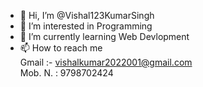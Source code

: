 - 👋 Hi, I’m @Vishal123KumarSingh
- 👀 I’m interested in Programming
- 🌱 I’m currently learning Web Devlopment
- 📫 How to reach me    
  Gmail :- vishalkumar2022001@gmail.com     
  Mob. N. : 9798702424

<!---
Vishal123KumarSingh/Vishal123KumarSingh is a ✨ special ✨ repository because its `README.md` (this file) appears on your GitHub profile.
You can click the Preview link to take a look at your changes.
--->
